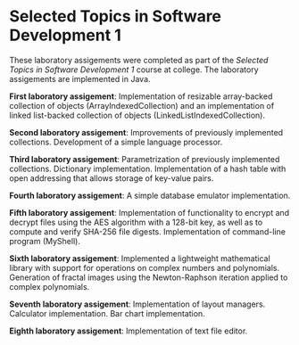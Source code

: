 # Selected Topics in Software Development 1

These laboratory assigements were completed as part of the *Selected Topics in Software Development 1* course at college. The laboratory assigements are implemented in Java.

**First laboratory assigement**: Implementation of resizable array-backed collection of objects (ArrayIndexedCollection) and an implementation of linked list-backed collection of objects (LinkedListIndexedCollection).

**Second laboratory assigement**: Improvements of previously implemented collections. Development of a simple language processor.

**Third laboratory assigement**: Parametrization of previously implemented collections. Dictionary implementation. Implementation of a hash table with open addressing that allows storage of key-value pairs.

**Fourth laboratory assigement**: A simple database emulator implementation.

**Fifth laboratory assigement**: Implementation of functionality to encrypt and decrypt files using the AES algorithm with a 128-bit key, as well as to compute and verify SHA-256 file digests. Implementation of command-line program (MyShell).

**Sixth laboratory assigement**: Implemented a lightweight mathematical library with support for operations on complex numbers and polynomials. Generation of fractal images using the Newton-Raphson iteration applied to complex polynomials.

**Seventh laboratory assigement**: Implementation of layout managers. Calculator implementation. Bar chart implementation.

**Eighth laboratory assigement**: Implementation of text file editor.
